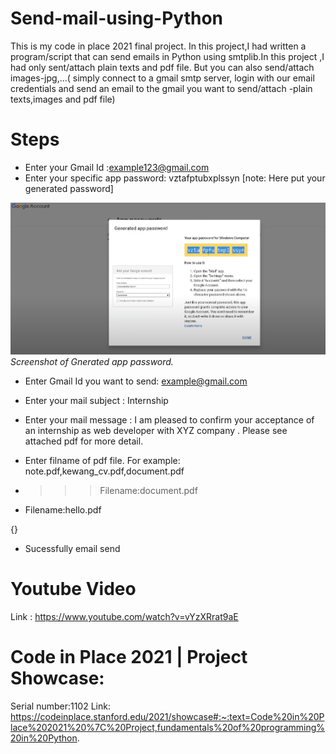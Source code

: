# Send-mail-using-Python

This is my code in place 2021 final project.
In this project,I had written a  program/script that can  send emails in Python using smtplib.In this project ,I had only sent/attach plain texts and pdf file.
But you can also send/attach images-jpg,...( simply connect to a gmail smtp server, login with our email credentials and  send an email to the gmail you want to 
send/attach -plain texts,images and pdf file)

# Steps

* Enter your Gmail Id :example123@gmail.com
* Enter your specific app password: vztafptubxplssyn [note: Here put your generated password]

![Specific app password](img.PNG) 
*Screenshot of Gnerated app password.*

* Enter Gmail Id you want to send: example@gmail.com
* Enter your mail subject : Internship
* Enter your mail message : I am	pleased	to confirm your	acceptance of an internship as	web developer with XYZ company . Please see attached pdf for more detail.

* Enter filname of pdf file.
For example: note.pdf,kewang_cv.pdf,document.pdf
- >>>Filename:document.pdf

* Filename:hello.pdf

 {}
* Sucessfully email send


# Youtube Video

Link : https://www.youtube.com/watch?v=vYzXRrat9aE

# Code in Place 2021 | Project Showcase:

Serial number:1102
Link: https://codeinplace.stanford.edu/2021/showcase#:~:text=Code%20in%20Place%202021%20%7C%20Project,fundamentals%20of%20programming%20in%20Python.

